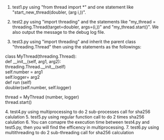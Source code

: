 1. test1.py using "from thread import *" and one statement like "start_new_thread(doubler, (arg i,))".

2. test2.py using "import threading" and the statements like "my_thread = threading.Thread(target=doubler, args=(i,))" and "my_thread.start()". We also output the message to the debug log file.

3. test3.py using "import threading" and inherit the parent class "threading.Thread" then using the statements as the followings:
<html><body><p>
class MyThread(threading.Thread):<br/>
     def __init__(self, arg1, arg2):<br/>
            threading.Thread.__init__(self)<br/>
            self.number = arg1<br/>
            self.logger= arg2<br/>
      def run (self)<br/>
      doubler(self.number, self.logger)<br/>
 
thread = MyThread (number, logger)<br/>
thread.start() <br/></p>
4. test4.py using multiprocessing to do 2 sub-processes call for sha256 calulation
5. test5.py using regular function call to do 2 times sha256 calulation
6. You can comapre the execution time between test4.py and test5.py, then you will find the efficency in multiprocessing.
7. test6.py using multithreading to do 2 sub-threading call for sha256 calculation
</body></html>